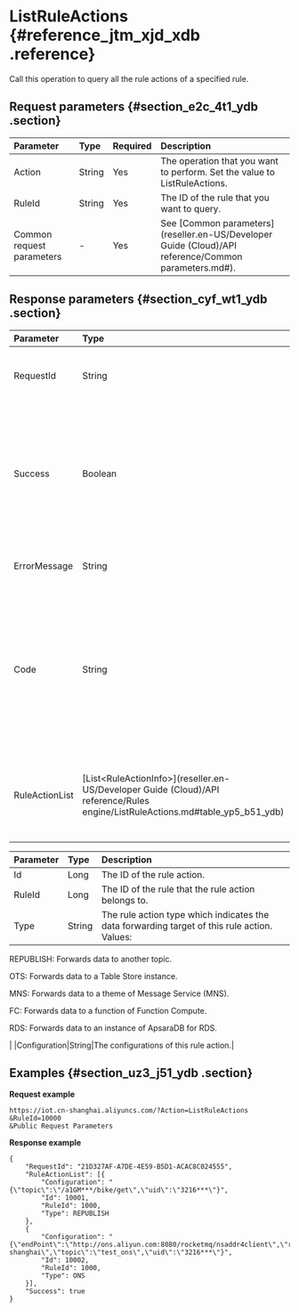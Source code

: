 # ListRuleActions {#reference_jtm_xjd_xdb .reference}

Call this operation to query all the rule actions of a specified rule.

## Request parameters {#section_e2c_4t1_ydb .section}

|Parameter|Type|Required|Description|
|:--------|:---|:-------|:----------|
|Action|String|Yes|The operation that you want to perform. Set the value to ListRuleActions.|
|RuleId|String|Yes|The ID of the rule that you want to query.|
|Common request parameters|-|Yes|See [Common parameters](reseller.en-US/Developer Guide (Cloud)/API reference/Common parameters.md#).|

## Response parameters {#section_cyf_wt1_ydb .section}

|Parameter|Type|Description|
|:--------|:---|:----------|
|RequestId|String|The globally unique ID generated by Alibaba Cloud for the request.|
|Success|Boolean|Indicates whether the call is successful. A value of true indicates that the call is successful. A value of false indicates that the call has failed.|
|ErrorMessage|String|The error message returned when the call fails.|
|Code|String|The error code returned when the call fails. For more information about error codes, see [Error codes](reseller.en-US/Developer Guide (Cloud)/API reference/Error codes.md#).|
|RuleActionList|[List<RuleActionInfo\>](reseller.en-US/Developer Guide (Cloud)/API reference/Rules engine/ListRuleActions.md#table_yp5_b51_ydb)|The rule action information returned when the call is successful. See the following table RuleActionInfo.|

|Parameter|Type|Description|
|:--------|:---|:----------|
|Id|Long|The ID of the rule action.|
|RuleId|Long|The ID of the rule that the rule action belongs to.|
|Type|String| The rule action type which indicates the data forwarding target of this rule action. Values:

 REPUBLISH: Forwards data to another topic.

 OTS: Forwards data to a Table Store instance.

 MNS: Forwards data to a theme of Message Service \(MNS\).

 FC: Forwards data to a function of Function Compute.

 RDS: Forwards data to an instance of ApsaraDB for RDS.

 |
|Configuration|String|The configurations of this rule action.|

## Examples {#section_uz3_j51_ydb .section}

**Request example**

```
https://iot.cn-shanghai.aliyuncs.com/?Action=ListRuleActions
&RuleId=10000
&Public Request Parameters
```

**Response example**

```
{
    "RequestId": "21D327AF-A7DE-4E59-B5D1-ACAC8C024555",
    "RuleActionList": [{
        "Configuration": "{\"topic\":\"/a1GM***/bike/get\",\"uid\":\"3216***\"}",
        "Id": 10001,
        "RuleId": 1000,
        "Type": REPUBLISH
    },
    {
        "Configuration": "{\"endPoint\":\"http://ons.aliyun.com:8080/rocketmq/nsaddr4client\",\"regionName\":\"cn-shanghai\",\"topic\":\"test_ons\",\"uid\":\"3216***\"}",
        "Id": 10002,
        "RuleId": 1000,
        "Type": ONS
    }],
    "Success": true
}
```

